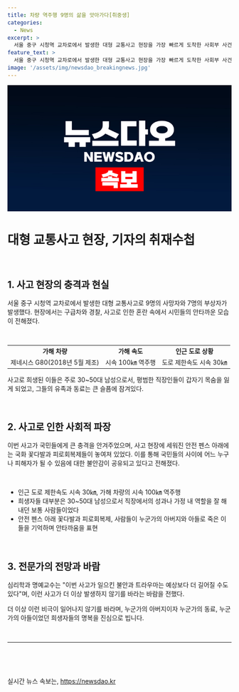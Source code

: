 ```yaml
---
title: 차량 역주행 9명의 삶을 앗아가다[취중생]
categories:
  - News
excerpt: >
  서울 중구 시청역 교차로에서 발생한 대형 교통사고 현장을 가장 빠르게 도착한 사회부 사건팀의 기자가 전한 속보. 차량의 역주행으로 9명이 사망하고 7명이 다쳤으며, 희생자들은 평범한 직장인들로 30~50대 남성들이었다. 급발진 주장에 대한 수사가 이어지고 있으며, 현장에서는 안타까움과 불안함이 느껴지고 있는 상황. 사고 현장에는 애도와 추모의 뜻으로 국화꽃과 편지가 놓여져 있으며, 사회 전체에 집단 불안감을 조성하고 있다는 의견도 제기되고 있다. (150자)
feature_text: >
  서울 중구 시청역 교차로에서 발생한 대형 교통사고 현장을 가장 빠르게 도착한 사회부 사건팀의 기자가 전한 속보. 차량의 역주행으로 9명이 사망하고 7명이 다쳤으며, 희생자들은 평범한 직장인들로 30~50대 남성들이었다. 급발진 주장에 대한 수사가 이어지고 있으며, 현장에서는 안타까움과 불안함이 느껴지고 있는 상황. 사고 현장에는 애도와 추모의 뜻으로 국화꽃과 편지가 놓여져 있으며, 사회 전체에 집단 불안감을 조성하고 있다는 의견도 제기되고 있다. (150자)
image: '/assets/img/newsdao_breakingnews.jpg'
---
```


<p><img src="/assets/img/newsdao_breakingnews.jpg" alt="cryptoinkorea 속보" /></p>

<h1>대형 교통사고 현장, 기자의 취재수첩</h1>

<p data-ke-size="size16">&nbsp;</p>

<h2 data-ke-size="size26">1. 사고 현장의 충격과 현실</h2>

<p data-ke-size="size16">서울 중구 시청역 교차로에서 발생한 대형 교통사고로 9명의 사망자와 7명의 부상자가 발생했다. 현장에서는 구급차와 경찰, 사고로 인한 혼란 속에서 시민들의 안타까운 모습이 전해졌다.</p>

<p><br></p>

<table>
  <tr>
    <td style="text-align: center; height: 17px;"><b>가해 차량</b></td>
    <td style="text-align: center; height: 17px;"><b>가해 속도</b></td>
    <td style="text-align: center; height: 17px;"><b>인근 도로 상황</b></td>
  </tr>
  <tr>
    <td style="text-align: center; height: 17px;">제네시스 G80(2018년 5월 제조)</td>
    <td style="text-align: center; height: 17px;">시속 100㎞ 역주행</td>
    <td style="text-align: center; height: 17px;">도로 제한속도 시속 30㎞</td>
  </tr>
</table>

<p data-ke-size="size16">사고로 희생된 이들은 주로 30~50대 남성으로서, 평범한 직장인들이 갑자기 목숨을 잃게 되었고, 그들의 유족과 동료는 큰 슬픔에 잠겨있다.</p>

<p><br></p>

<h2 data-ke-size="size26">2. 사고로 인한 사회적 파장</h2>

<p data-ke-size="size16">이번 사고가 국민들에게 큰 충격을 안겨주었으며, 사고 현장에 세워진 안전 펜스 아래에는 국화 꽃다발과 피로회복제들이 놓여져 있었다. 이를 통해 국민들의 사이에 어느 누구나 피해자가 될 수 있음에 대한 불안감이 공유되고 있다고 전해졌다.</p>

<p><br></p>

<ul>
  <li>인근 도로 제한속도 시속 30㎞, 가해 차량의 시속 100㎞ 역주행</li>
  <li>희생자들 대부분은 30~50대 남성으로서 직장에서의 성과나 가정 내 역할을 잘 해내던 보통 사람들이었다</li>
  <li>안전 펜스 아래 꽃다발과 피로회복제, 사람들이 누군가의 아버지와 아들로 죽은 이들을 기억하며 안타까움을 표현</li>
</ul>

<p><br></p>

<h2 data-ke-size="size26">3. 전문가의 전망과 바람</h2>

<p data-ke-size="size16">심리학과 명예교수는 "이번 사고가 일으킨 불안과 트라우마는 예상보다 더 길어질 수도 있다"며, 이런 사고가 더 이상 발생하지 않기를 바라는 바람을 전했다.</p>

<p data-ke-size="size16">더 이상 이런 비극이 일어나지 않기를 바라며, 누군가의 아버지이자 누군가의 동료, 누군가의 아들이었던 희생자들의 명복을 진심으로 빕니다.</p>

<p><br>
<hr></p>

<p data-ke-size="size16">&nbsp;</p>

<p data-ke-size="size16">&nbsp;</p>
실시간 뉴스 속보는, <a href="https://newsdao.kr" rel="dofollow">https://newsdao.kr</a>


